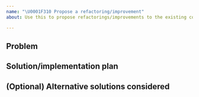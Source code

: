 ```yaml
---
name: "\U0001F310 Propose a refactoring/improvement"
about: Use this to propose refactorings/improvements to the existing code.

---
```


<!-- 
Use this to record any proposed refactoring/tech debt/improvement to the
system, in order to discuss it team-wide.
-->

## Problem

<!-- Describe the problem you are trying to solve.
State down the following:

- Why do you think this is a necessary feature for the project to have?
-->

## Solution/implementation plan

<!-- Describe your proposed solution. -->

## (Optional) Alternative solutions considered

<!-- Which were the alternatives considered and why this one was picked as
  the best?
-->
